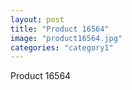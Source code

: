 ```yaml
---
layout: post
title: "Product 16564"
image: "product16564.jpg"
categories: "category1"
---
```

Product 16564
